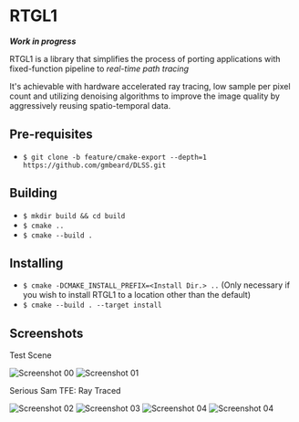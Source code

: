 # RTGL1

***Work in progress***

RTGL1 is a library that simplifies the process of porting applications with fixed-function pipeline to *real-time path tracing*

It's achievable with hardware accelerated ray tracing, low sample per pixel count and utilizing denoising algorithms to improve the image quality by aggressively reusing spatio-temporal data.

## Pre-requisites 
- `$ git clone -b feature/cmake-export --depth=1 https://github.com/gmbeard/DLSS.git`

## Building
- `$ mkdir build && cd build`
- `$ cmake ..`
- `$ cmake --build .`

## Installing
- `$ cmake -DCMAKE_INSTALL_PREFIX=<Install Dir.> ..` (Only necessary if you wish to install RTGL1 to a location other than the default)
- `$ cmake --build . --target install`

## Screenshots

Test Scene

![Screenshot 00](/Doc/Screenshots/Screenshot_00.png)
![Screenshot 01](/Doc/Screenshots/Screenshot_01.png)

Serious Sam TFE: Ray Traced

![Screenshot 02](/Doc/Screenshots/Screenshot_02.png)
![Screenshot 03](/Doc/Screenshots/Screenshot_03.png)
![Screenshot 04](/Doc/Screenshots/Screenshot_04.png)
![Screenshot 04](/Doc/Screenshots/Screenshot_05.png)
